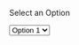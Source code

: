 <label class="usa-label" for="combo">Select an Option</label>
<div class="usa-combo-box">
  <select class="usa-select" name="combo" id="combo">
    <option value="one">Option 1</option>
    <option value="two">Option 2</option>
    <option value="three">Option 3</option>
  </select>
</div>